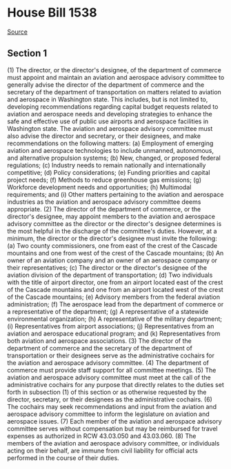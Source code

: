 # House Bill 1538

[Source](http://lawfilesext.leg.wa.gov/biennium/2021-22/Xml/Bills/House%20Bills/1538.xml)
## Section 1
(1) The director, or the director's designee, of the department of commerce must appoint and maintain an aviation and aerospace advisory committee to generally advise the director of the department of commerce and the secretary of the department of transportation on matters related to aviation and aerospace in Washington state. This includes, but is not limited to, developing recommendations regarding capital budget requests related to aviation and aerospace needs and developing strategies to enhance the safe and effective use of public use airports and aerospace facilities in Washington state. The aviation and aerospace advisory committee must also advise the director and secretary, or their designees, and make recommendations on the following matters:
(a) Employment of emerging aviation and aerospace technologies to include unmanned, autonomous, and alternative propulsion systems;
(b) New, changed, or proposed federal regulations;
(c) Industry needs to remain nationally and internationally competitive;
(d) Policy considerations;
(e) Funding priorities and capital project needs;
(f) Methods to reduce greenhouse gas emissions;
(g) Workforce development needs and opportunities;
(h) Multimodal requirements; and
(i) Other matters pertaining to the aviation and aerospace industries as the aviation and aerospace advisory committee deems appropriate.
(2) The director of the department of commerce, or the director's designee, may appoint members to the aviation and aerospace advisory committee as the director or the director's designee determines is the most helpful in the discharge of the committee's duties. However, at a minimum, the director or the director's designee must invite the following:
(a) Two county commissioners, one from east of the crest of the Cascade mountains and one from west of the crest of the Cascade mountains;
(b) An owner of an aviation company and an owner of an aerospace company or their representatives;
(c) The director or the director's designee of the aviation division of the department of transportation;
(d) Two individuals with the title of airport director, one from an airport located east of the crest of the Cascade mountains and one from an airport located west of the crest of the Cascade mountains;
(e) Advisory members from the federal aviation administration;
(f) The aerospace lead from the department of commerce or a representative of the department;
(g) A representative of a statewide environmental organization;
(h) A representative of the military department;
(i) Representatives from airport associations;
(j) Representatives from an aviation and aerospace educational program; and
(k) Representatives from both aviation and aerospace associations.
(3) The director of the department of commerce and the secretary of the department of transportation or their designees serve as the administrative cochairs for the aviation and aerospace advisory committee.
(4) The department of commerce must provide staff support for all committee meetings.
(5) The aviation and aerospace advisory committee must meet at the call of the administrative cochairs for any purpose that directly relates to the duties set forth in subsection (1) of this section or as otherwise requested by the director, secretary, or their designees as the administrative cochairs.
(6) The cochairs may seek recommendations and input from the aviation and aerospace advisory committee to inform the legislature on aviation and aerospace issues.
(7) Each member of the aviation and aerospace advisory committee serves without compensation but may be reimbursed for travel expenses as authorized in RCW 43.03.050 and 43.03.060.
(8) The members of the aviation and aerospace advisory committee, or individuals acting on their behalf, are immune from civil liability for official acts performed in the course of their duties.
